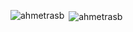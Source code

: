 


<p><img align="left" src="https://github-readme-stats.vercel.app/api/top-langs?username=ahmetrasb&show_icons=true&locale=en&layout=compact" alt="ahmetrasb" /></p>

<p>&nbsp;<img align="center" src="https://github-readme-stats.vercel.app/api?username=ahmetrasb&show_icons=true&locale=en" alt="ahmetrasb" /></p>
